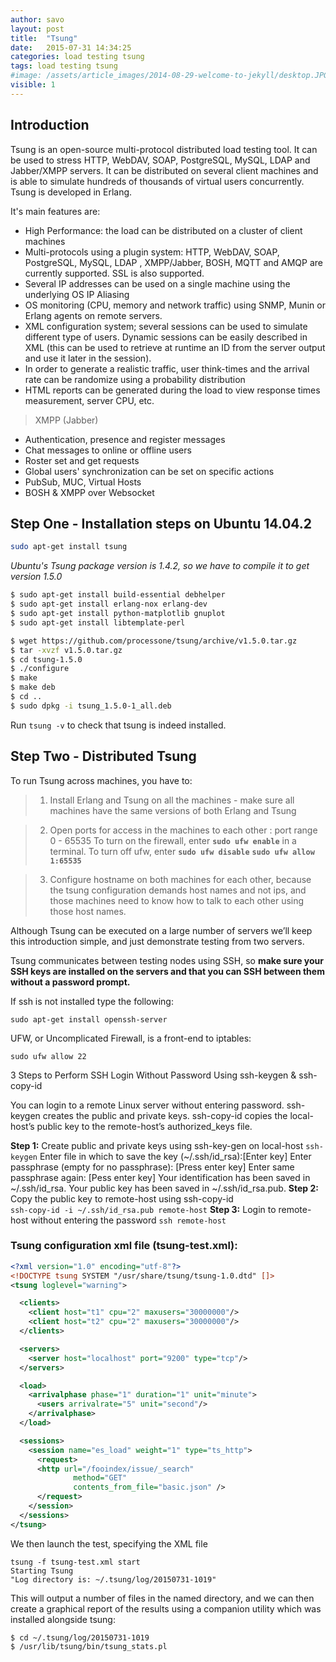```yaml
---
author: savo
layout: post
title:  "Tsung"
date:   2015-07-31 14:34:25
categories: load testing tsung
tags: load testing tsung
#image: /assets/article_images/2014-08-29-welcome-to-jekyll/desktop.JPG
visible: 1
---
```


## Introduction

Tsung is an open-source multi-protocol distributed load testing tool.
It can be used to stress HTTP, WebDAV, SOAP, PostgreSQL, MySQL, LDAP and Jabber/XMPP servers.
It can be distributed on several client machines and is able to simulate hundreds of thousands of virtual users concurrently.
Tsung is developed in Erlang.

It's main features are:

* High Performance: the load can be distributed on a cluster of client machines
* Multi-protocols using a plugin system: HTTP, WebDAV, SOAP, PostgreSQL, MySQL, LDAP , XMPP/Jabber, BOSH, MQTT and AMQP are currently supported. SSL is also supported.
* Several IP addresses can be used on a single machine using the underlying OS IP Aliasing
* OS monitoring (CPU, memory and network traffic) using SNMP, Munin or Erlang agents on remote servers.
* XML configuration system; several sessions can be used to simulate different type of users.
  Dynamic sessions can be easily described in XML (this can be used to retrieve at runtime an ID from the server output and use it later in the session).
* In order to generate a realistic traffic, user think-times and the arrival rate can be randomize using a probability distribution
* HTML reports can be generated during the load to view response times measurement, server CPU, etc.

> XMPP (Jabber)
  * Authentication, presence and register messages
  * Chat messages to online or offline users
  * Roster set and get requests
  * Global users' synchronization can be set on specific actions
  * PubSub, MUC, Virtual Hosts
  * BOSH & XMPP over Websocket

## Step One - Installation steps on Ubuntu 14.04.2
```sh
sudo apt-get install tsung
```
*Ubuntu's Tsung package version is 1.4.2, so we have to compile it to get version 1.5.0*

```sh
$ sudo apt-get install build-essential debhelper
$ sudo apt-get install erlang-nox erlang-dev
$ sudo apt-get install python-matplotlib gnuplot
$ sudo apt-get install libtemplate-perl
```

```sh
$ wget https://github.com/processone/tsung/archive/v1.5.0.tar.gz
$ tar -xvzf v1.5.0.tar.gz
$ cd tsung-1.5.0
$ ./configure
$ make
$ make deb
$ cd ..
$ sudo dpkg -i tsung_1.5.0-1_all.deb
```

Run `tsung -v` to check that tsung is indeed installed.

## Step Two - Distributed Tsung

To run Tsung across machines, you have to:

> 1.  Install Erlang and Tsung on all the machines - make sure all machines have the same versions of both Erlang and Tsung

> 2.  Open ports for access in the machines to each other : port range 0 - 65535
To turn on the firewall, enter **`sudo ufw enable`** in a terminal. To turn off ufw, enter **`sudo ufw disable`**
**`sudo ufw allow 1:65535`**

> 3.  Configure hostname on both machines for each other, because the tsung configuration demands host names and not ips,
    and those machines need to know how to talk to each other using those host names.


Although Tsung can be executed on a large number of servers we’ll keep this introduction simple, and just demonstrate testing from two servers.

Tsung communicates between testing nodes using SSH, so **make sure your SSH keys are installed on the servers and that you can SSH between them without a password prompt.**

If ssh is not installed type the following:

```
sudo apt-get install openssh-server
```

UFW, or Uncomplicated Firewall, is a front-end to iptables:

```
sudo ufw allow 22
```

3 Steps to Perform SSH Login Without Password Using ssh-keygen & ssh-copy-id

You can login to a remote Linux server without entering password.
ssh-keygen creates the public and private keys.
ssh-copy-id copies the local-host’s public key to the remote-host’s authorized_keys file.

**Step 1:** Create public and private keys using ssh-key-gen on local-host
`ssh-keygen`
Enter file in which to save the key (~/.ssh/id_rsa):[Enter key]
Enter passphrase (empty for no passphrase): [Press enter key]
Enter same passphrase again: [Pess enter key]
Your identification has been saved in ~/.ssh/id_rsa. 
Your public key has been saved in ~/.ssh/id_rsa.pub.
**Step 2:** Copy the public key to remote-host using ssh-copy-id                                 
`ssh-copy-id -i ~/.ssh/id_rsa.pub remote-host`
**Step 3:** Login to remote-host without entering the password
`ssh remote-host`



### Tsung configuration xml file (tsung-test.xml):

```xml
<?xml version="1.0" encoding="utf-8"?>
<!DOCTYPE tsung SYSTEM "/usr/share/tsung/tsung-1.0.dtd" []>
<tsung loglevel="warning">

  <clients>
    <client host="t1" cpu="2" maxusers="30000000"/>
    <client host="t2" cpu="2" maxusers="30000000"/>
  </clients>

  <servers>
    <server host="localhost" port="9200" type="tcp"/>
  </servers>

  <load>
    <arrivalphase phase="1" duration="1" unit="minute">
      <users arrivalrate="5" unit="second"/>
    </arrivalphase>
  </load>

  <sessions>
    <session name="es_load" weight="1" type="ts_http">
      <request>
      <http url="/fooindex/issue/_search"
              method="GET"
              contents_from_file="basic.json" />
      </request>
    </session>
  </sessions>
</tsung>
```

We then launch the test, specifying the XML file

```
tsung -f tsung-test.xml start
Starting Tsung
"Log directory is: ~/.tsung/log/20150731-1019"
```

This will output a number of files in the named directory,
and we can then create a graphical report of the results using a companion utility which was installed alongside tsung:

```
$ cd ~/.tsung/log/20150731-1019
$ /usr/lib/tsung/bin/tsung_stats.pl
```
